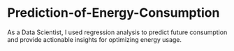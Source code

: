 # Prediction-of-Energy-Consumption
As a Data Scientist, I used regression analysis to predict future consumption and provide actionable insights for optimizing energy usage.
